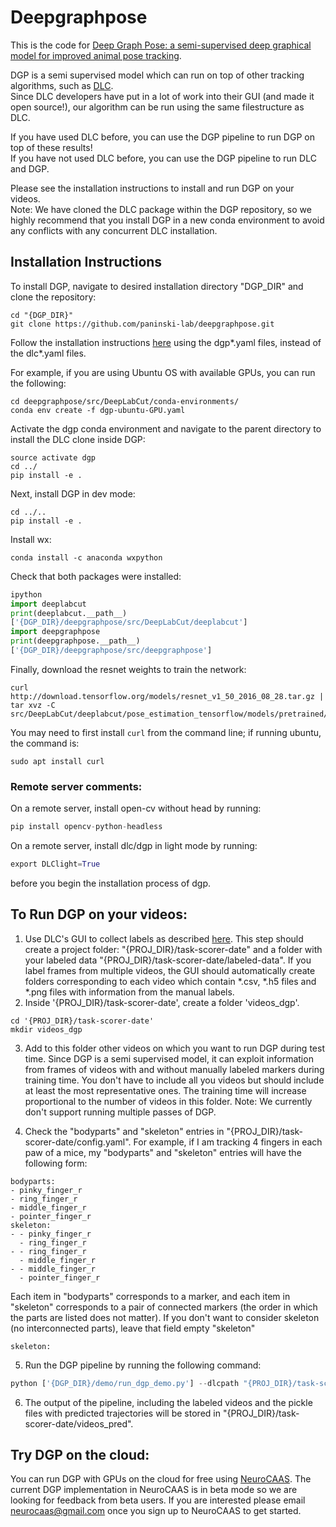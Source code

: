 # Deepgraphpose

This is the code for [Deep Graph Pose: a semi-supervised deep graphical model for improved animal pose tracking](https://www.biorxiv.org/content/10.1101/2020.08.20.259705v2). <br>

DGP is a semi supervised model which can run on top of other tracking algorithms, such as [DLC](https://www.nature.com/articles/s41593-018-0209-y).<br>
Since DLC developers have put in a lot of work into their GUI (and made it open source!), our algorithm can be run using the same filestructure as DLC.

If you have used DLC before, you can use the DGP pipeline to run DGP on top of these results! <br>
If you have not used DLC before, you can use the DGP pipeline to run DLC and DGP. <br>

Please see the installation instructions to install and run DGP on your videos. <br> 
Note: We have cloned the DLC package within the DGP repository, so we highly recommend that you install DGP in a new conda environment to avoid any conflicts with any concurrent DLC installation. <br> 


## Installation Instructions

To install DGP, navigate to desired installation directory "DGP_DIR" and clone the repository:
```
cd "{DGP_DIR}"
git clone https://github.com/paninski-lab/deepgraphpose.git
```
Follow the installation instructions [here](https://github.com/paninski-lab/deepgraphpose/tree/main/src/DeepLabCut/conda-environments) using the dgp*.yaml files, instead of the dlc*.yaml files. <br>
 
For example, if you are using Ubuntu OS with available GPUs, you can run the following:
```
cd deepgraphpose/src/DeepLabCut/conda-environments/
conda env create -f dgp-ubuntu-GPU.yaml
```
Activate the dgp conda environment and navigate to the parent directory to install the DLC clone inside DGP:
```
source activate dgp
cd ../
pip install -e .
```
Next, install DGP in dev mode:
```
cd ../..
pip install -e .
```

Install wx:
```
conda install -c anaconda wxpython
```

Check that both packages were installed:
```python
ipython
import deeplabcut 
print(deeplabcut.__path__)
['{DGP_DIR}/deepgraphpose/src/DeepLabCut/deeplabcut']
import deepgraphpose
print(deepgraphpose.__path__)
['{DGP_DIR}/deepgraphpose/src/deepgraphpose']
```
Finally, download the resnet weights to train the network:
```
curl http://download.tensorflow.org/models/resnet_v1_50_2016_08_28.tar.gz | tar xvz -C src/DeepLabCut/deeplabcut/pose_estimation_tensorflow/models/pretrained/
```
You may need to first install `curl` from the command line; if running ubuntu, the command is:
```
sudo apt install curl
```

### Remote server comments:
On a remote server, install open-cv without head by running:
```python
pip install opencv-python-headless
```

On a remote server, install dlc/dgp in light mode by running:
```python
export DLClight=True
```
before you begin the installation process of dgp.

## To Run DGP on your videos:
1. Use DLC's GUI to collect labels as described [here](https://github.com/paninski-lab/deepgraphpose/blob/main/src/DeepLabCut/docs/UseOverviewGuide.md). This step should create a project folder: "{PROJ_DIR}/task-scorer-date" and a folder with your labeled data  "{PROJ_DIR}/task-scorer-date/labeled-data". If you label frames from multiple videos, the GUI should automatically create folders corresponding to each video which contain *.csv, *.h5 files and *.png files with information from the manual labels.
2. Inside '{PROJ_DIR}/task-scorer-date', create a folder 'videos_dgp'.
```
cd '{PROJ_DIR}/task-scorer-date'
mkdir videos_dgp
```
3. Add to this folder other videos on which you want to run DGP during test time. Since DGP is a semi supervised model, it can exploit information from frames of videos with and without manually labeled markers during training time. You don't have to include all you videos but should include at least the most representative ones. The training time will increase proportional to the number of videos in this folder.
Note: We currently don't support running multiple passes of DGP.

4. Check the "bodyparts" and "skeleton" entries in "{PROJ_DIR}/task-scorer-date/config.yaml". For example, if I am tracking 4 fingers in each paw of a mice, my  "bodyparts" and "skeleton" entries will have the following form:
```
bodyparts:
- pinky_finger_r
- ring_finger_r
- middle_finger_r
- pointer_finger_r
skeleton:
- - pinky_finger_r
  - ring_finger_r
- - ring_finger_r
  - middle_finger_r
- - middle_finger_r
  - pointer_finger_r
```
Each item in "bodyparts" corresponds to a marker, and each item in "skeleton" corresponds to a pair of connected markers (the order in which the parts are listed does not matter). If you don't want to consider skeleton (no interconnected parts), leave that field empty "skeleton"

```
skeleton:

```
5. Run the DGP pipeline by running the following command:
```python
python ['{DGP_DIR}/demo/run_dgp_demo.py'] --dlcpath "{PROJ_DIR}/task-scorer-date/" --shuffle 'the shuffle to run' --dlcsnapshot 'specify the DLC snapshot if you\'ve already run DLC with location refinement'
```
6. The output of the pipeline, including the labeled videos and the pickle files with predicted trajectories will be stored in "{PROJ_DIR}/task-scorer-date/videos_pred".

## Try DGP on the cloud:
You can run DGP with GPUs on the cloud for free using [NeuroCAAS](http://www.neurocaas.org). The current DGP implementation in NeuroCAAS is in beta mode so we are looking for feedback from beta users. If you are interested please email [neurocaas@gmail.com](mailto:neurocaas@gmail.com) once you sign up to NeuroCAAS to get started.




